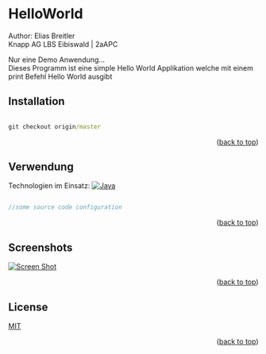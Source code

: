 <a name="readme-top"></a>
# HelloWorld
Author: Elias Breitler <br>
Knapp AG
LBS Eibiswald | 2aAPC

Nur eine Demo Anwendung...<br>
Dieses Programm ist eine simple Hello World Applikation welche mit einem print Befehl Hello World ausgibt

## Installation

```cmd

git checkout origin/master

```
<p align="right">(<a href="#readme-top">back to top</a>)</p>

## Verwendung
Technologien im Einsatz:
[![Java][java.com]][java-url]

```php

//some source code configuration

```
<p align="right">(<a href="#readme-top">back to top</a>)</p>

## Screenshots

[![Screen Shot][product-screenshot]](![image](https://github.com/user-attachments/assets/bfdd4e3c-5493-45e1-9368-65fda97db9dd)
)

<p align="right">(<a href="#readme-top">back to top</a>)</p>

## License

[MIT](https://choosealicense.com/licenses/mit/)
<p align="right">(<a href="#readme-top">back to top</a>)</p>

<!-- MARKDOWN LINKS & IMAGES -->
<!-- https://www.markdownguide.org/basic-syntax/#reference-style-links -->
[java.com]: https://img.shields.io/badge/Java-ED8B00?style=for-the-badge&logo=openjdk&logoColor=white
[java-url]: https://www.java.com/de/
[product-screenshot]: images/main.png

